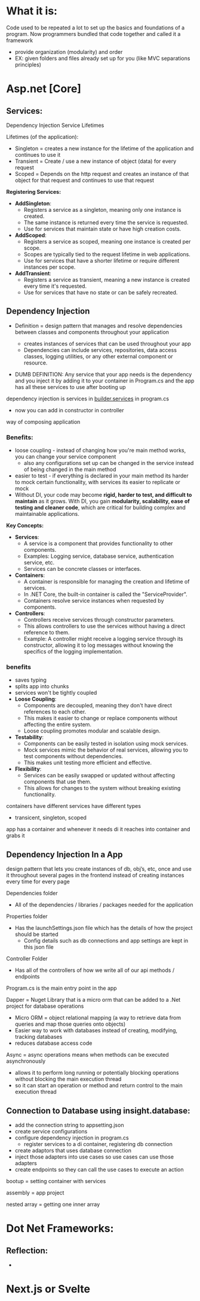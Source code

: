 

# What it is:

Code used to be repeated a lot to set up the basics and foundations of a program. Now programmers bundled that code together and called it a framework

- provide organization (modularity) and order
- EX: given folders and files already set up for you (like MVC separations principles)

# Asp.net [Core]

## Services:

Dependency Injection Service Lifetimes

Lifetimes (of the application):

- Singleton = creates a new instance for the lifetime of the application and continues to use it
- Transient = Create / use a new instance of object (data) for every request
- Scoped = Depends on the http request and creates an instance of that object for that request and continues to use that request

**Registering Services:**

- **AddSingleton**:
  - Registers a service as a singleton, meaning only one instance is created.
  - The same instance is returned every time the service is requested.
  - Use for services that maintain state or have high creation costs.
- **AddScoped**:
  - Registers a service as scoped, meaning one instance is created per scope.
  - Scopes are typically tied to the request lifetime in web applications.
  - Use for services that have a shorter lifetime or require different instances per scope.
- **AddTransient**:
  - Registers a service as transient, meaning a new instance is created every time it's requested.
  - Use for services that have no state or can be safely recreated.

## Dependency Injection

- Definition = design pattern that manages and resolve dependencies between classes and components throughout your application
  - creates instances of services that can be used throughout your app
  - Dependencies can include services, repositories, data access classes, logging utilities, or any other external component or resource.
  
- DUMB DEFINITION: Any service that your app needs is the dependency and you inject it by adding it to your container in Program.cs and the app has all these services to use after booting up

dependency injection is services in [builder.services](http://builder.services) in program.cs

- now you can add in constructor in controller

way of composing application

### Benefits:

- loose coupling - instead of changing how you're main method works, you can change your service component
  - also any configurations set up can be changed in the service instead of being changed in the main method
- easier to test - if everything is declared in your main method its harder to mock certain functionality, with services its easier to replicate or mock
- Without DI, your code may become **rigid, harder to test, and difficult to maintain** as it grows. With DI, you gain **modularity, scalability, ease of testing and cleaner code**, which are critical for building complex and maintainable applications.

**Key Concepts:**

- **Services**:
  - A service is a component that provides functionality to other components.
  - Examples: Logging service, database service, authentication service, etc.
  - Services can be concrete classes or interfaces.
- **Containers**:
  - A container is responsible for managing the creation and lifetime of services.
  - In .NET Core, the built-in container is called the "ServiceProvider".
  - Containers resolve service instances when requested by components.
- **Controllers**:
  - Controllers receive services through constructor parameters.
  - This allows controllers to use the services without having a direct reference to them.
  - Example: A controller might receive a logging service through its constructor, allowing it to log messages without knowing the specifics of the logging implementation.

### benefits

- saves typing
- splits app into chunks
- services won't be tightly coupled
- **Loose Coupling**:
  - Components are decoupled, meaning they don't have direct references to each other.
  - This makes it easier to change or replace components without affecting the entire system.
  - Loose coupling promotes modular and scalable design.
- **Testability**:
  - Components can be easily tested in isolation using mock services.
  - Mock services mimic the behavior of real services, allowing you to test components without dependencies.
  - This makes unit testing more efficient and effective.
- **Flexibility**:
  - Services can be easily swapped or updated without affecting components that use them.
  - This allows for changes to the system without breaking existing functionality.

containers have different services have different types

- transicent, singleton, scoped

app has a container and whenever it needs di it reaches into container and grabs it

## Dependency Injection In a App

design pattern that lets you create instances of db, obj’s, etc, once and use it throughout several pages in the frontend instead of creating instances every time for every page

Dependencies folder

- All of the dependencies / libraries / packages needed for the application

Properties folder

- Has the launchSettings.json file which has the details of how the project should be started
  - Config details such as db connections and app settings are kept in this json file

Controller Folder

- Has all of the controllers of how we write all of our api methods / endpoints

Program.cs is the main entry point in the app

Dapper = Nuget Library that is a micro orm that can be added to a .Net project for database operations

- Micro ORM = object relational mapping (a way to retrieve data from queries and map those queries onto objects)
- Easier way to work with databases instead of creating, modifying, tracking databases
- reduces database access code

Async = async operations means when methods can be executed asynchronously

- allows it to perform long running or potentially blocking operations without blocking the main execution thread
- so it can start an operation or method and return control to the main execution thread

## Connection to Database using insight.database:

- add the connection string to appsetting.json
- create service configurations
- configure dependency injection in program.cs
  - register services to a di container, registering db connection
- create adaptors that uses database connection
- inject those adapters into use cases so use cases can use those adapters
- create endpoints so they can call the use cases to execute an action

bootup = setting container with services

assembly = app project

nested array = getting one inner array

# Dot Net Frameworks:

## Reflection:

- 

# Next.js or Svelte